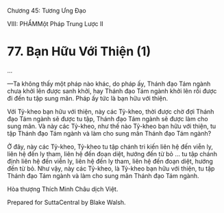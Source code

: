  

Chương 45: Tương Ưng Ðạo

VIII: PHẨMMột Pháp Trung Lược II

# 77\. Bạn Hữu Với Thiện (1)

…

—Ta không thấy một pháp nào khác, do pháp ấy, Thánh đạo Tám ngành chưa khởi lên được sanh khởi, hay Thánh đạo Tám ngành khởi lên rồi được đi đến tu tập sung mãn. Pháp ấy tức là bạn hữu với thiện.

Với Tỷ-kheo bạn hữu với thiện, này các Tỷ-kheo, thời được chờ đợi Thánh đạo Tám ngành sẽ được tu tập, Thánh đạo Tám ngành sẽ được làm cho sung mãn. Và này các Tỷ-kheo, như thế nào Tỷ-kheo bạn hữu với thiện, tu tập Thánh đạo Tám ngành và làm cho sung mãn Thánh đạo Tám ngành?

Ở đây, này các Tỷ-kheo, Tỷ-kheo tu tập chánh tri kiến liên hệ đến viễn ly, liên hệ đến ly tham, liên hệ đến đoạn diệt, hướng đến từ bỏ … tu tập chánh định liên hệ đến viễn ly, liên hệ đến ly tham, liên hệ đến đoạn diệt, hướng đến từ bỏ. Như vậy, này các Tỷ-kheo, là Tỷ-kheo bạn hữu với thiện, tu tập Thánh đạo Tám ngành và làm cho sung mãn Thánh đạo Tám ngành.

Hòa thượng Thích Minh Châu dịch Việt.

Prepared for SuttaCentral by Blake Walsh.